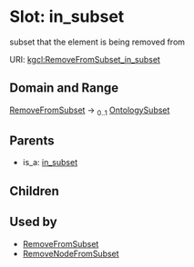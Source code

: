 
# Slot: in_subset


subset that the element is being removed from

URI: [kgcl:RemoveFromSubset_in_subset](http://w3id.org/kgcl/RemoveFromSubset_in_subset)


## Domain and Range

[RemoveFromSubset](RemoveFromSubset.md) &#8594;  <sub>0..1</sub> [OntologySubset](OntologySubset.md)

## Parents

 *  is_a: [in_subset](in_subset.md)

## Children


## Used by

 * [RemoveFromSubset](RemoveFromSubset.md)
 * [RemoveNodeFromSubset](RemoveNodeFromSubset.md)
